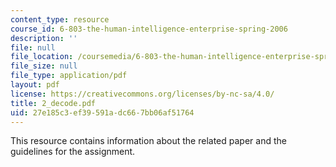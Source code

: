 ```yaml
---
content_type: resource
course_id: 6-803-the-human-intelligence-enterprise-spring-2006
description: ''
file: null
file_location: /coursemedia/6-803-the-human-intelligence-enterprise-spring-2006/27e185c3ef39591adc667bb06af51764_2_decode.pdf
file_size: null
file_type: application/pdf
layout: pdf
license: https://creativecommons.org/licenses/by-nc-sa/4.0/
title: 2_decode.pdf
uid: 27e185c3-ef39-591a-dc66-7bb06af51764
---
```

This resource contains information about the related paper and the guidelines for the assignment.